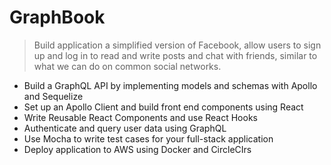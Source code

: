 # GraphBook

> Build application a simplified version of Facebook, allow users to sign up and log in to read and write posts and chat with friends, similar to what we can do on common social networks.

- Build a GraphQL API by implementing models and schemas with Apollo and Sequelize
- Set up an Apollo Client and build front end components using React
- Write Reusable React Components and use React Hooks
- Authenticate and query user data using GraphQL
- Use Mocha to write test cases for your full-stack application
- Deploy application to AWS using Docker and CircleCIrs